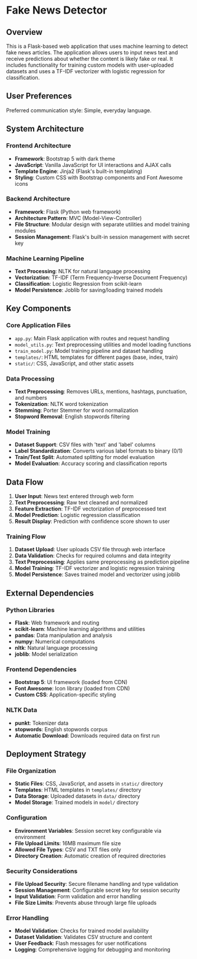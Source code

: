 # Fake News Detector

## Overview

This is a Flask-based web application that uses machine learning to detect fake news articles. The application allows users to input news text and receive predictions about whether the content is likely fake or real. It includes functionality for training custom models with user-uploaded datasets and uses a TF-IDF vectorizer with logistic regression for classification.

## User Preferences

Preferred communication style: Simple, everyday language.

## System Architecture

### Frontend Architecture
- **Framework**: Bootstrap 5 with dark theme
- **JavaScript**: Vanilla JavaScript for UI interactions and AJAX calls
- **Template Engine**: Jinja2 (Flask's built-in templating)
- **Styling**: Custom CSS with Bootstrap components and Font Awesome icons

### Backend Architecture
- **Framework**: Flask (Python web framework)
- **Architecture Pattern**: MVC (Model-View-Controller)
- **File Structure**: Modular design with separate utilities and model training modules
- **Session Management**: Flask's built-in session management with secret key

### Machine Learning Pipeline
- **Text Processing**: NLTK for natural language processing
- **Vectorization**: TF-IDF (Term Frequency-Inverse Document Frequency)
- **Classification**: Logistic Regression from scikit-learn
- **Model Persistence**: Joblib for saving/loading trained models

## Key Components

### Core Application Files
- `app.py`: Main Flask application with routes and request handling
- `model_utils.py`: Text preprocessing utilities and model loading functions
- `train_model.py`: Model training pipeline and dataset handling
- `templates/`: HTML templates for different pages (base, index, train)
- `static/`: CSS, JavaScript, and other static assets

### Data Processing
- **Text Preprocessing**: Removes URLs, mentions, hashtags, punctuation, and numbers
- **Tokenization**: NLTK word tokenization
- **Stemming**: Porter Stemmer for word normalization
- **Stopword Removal**: English stopwords filtering

### Model Training
- **Dataset Support**: CSV files with 'text' and 'label' columns
- **Label Standardization**: Converts various label formats to binary (0/1)
- **Train/Test Split**: Automated splitting for model evaluation
- **Model Evaluation**: Accuracy scoring and classification reports

## Data Flow

1. **User Input**: News text entered through web form
2. **Text Preprocessing**: Raw text cleaned and normalized
3. **Feature Extraction**: TF-IDF vectorization of preprocessed text
4. **Model Prediction**: Logistic regression classification
5. **Result Display**: Prediction with confidence score shown to user

### Training Flow
1. **Dataset Upload**: User uploads CSV file through web interface
2. **Data Validation**: Checks for required columns and data integrity
3. **Text Preprocessing**: Applies same preprocessing as prediction pipeline
4. **Model Training**: TF-IDF vectorizer and logistic regression training
5. **Model Persistence**: Saves trained model and vectorizer using joblib

## External Dependencies

### Python Libraries
- **Flask**: Web framework and routing
- **scikit-learn**: Machine learning algorithms and utilities
- **pandas**: Data manipulation and analysis
- **numpy**: Numerical computations
- **nltk**: Natural language processing
- **joblib**: Model serialization

### Frontend Dependencies
- **Bootstrap 5**: UI framework (loaded from CDN)
- **Font Awesome**: Icon library (loaded from CDN)
- **Custom CSS**: Application-specific styling

### NLTK Data
- **punkt**: Tokenizer data
- **stopwords**: English stopwords corpus
- **Automatic Download**: Downloads required data on first run

## Deployment Strategy

### File Organization
- **Static Files**: CSS, JavaScript, and assets in `static/` directory
- **Templates**: HTML templates in `templates/` directory
- **Data Storage**: Uploaded datasets in `data/` directory
- **Model Storage**: Trained models in `model/` directory

### Configuration
- **Environment Variables**: Session secret key configurable via environment
- **File Upload Limits**: 16MB maximum file size
- **Allowed File Types**: CSV and TXT files only
- **Directory Creation**: Automatic creation of required directories

### Security Considerations
- **File Upload Security**: Secure filename handling and type validation
- **Session Management**: Configurable secret key for session security
- **Input Validation**: Form validation and error handling
- **File Size Limits**: Prevents abuse through large file uploads

### Error Handling
- **Model Validation**: Checks for trained model availability
- **Dataset Validation**: Validates CSV structure and content
- **User Feedback**: Flash messages for user notifications
- **Logging**: Comprehensive logging for debugging and monitoring